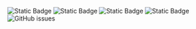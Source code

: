 ![Static Badge](https://img.shields.io/badge/blacklists-60-000000) ![Static Badge](https://img.shields.io/badge/blacklisted-2930895-cc0000) ![Static Badge](https://img.shields.io/badge/whitelisted-2243-00CC00) ![Static Badge](https://img.shields.io/badge/streaming_blacklist-28107-000000) ![GitHub issues](https://img.shields.io/github/issues/fabriziosalmi/blacklists)
